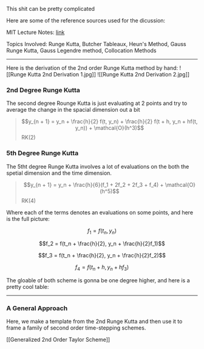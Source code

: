 This shit can be pretty complicated

Here are some of the reference sources used for the dicussion: 

MIT Lecture Notes: [link](www.math.iit.edu/~fass/478578_Chapter_3.pdf)

Topics Involved: Runge Kutta, Butcher Tableaux, Heun's Method, Gauss Runge Kutta, Gauss Legendre method, Collocation Methods

---

Here is the derivation of the 2nd order Runge Kutta method by hand: 
![[Runge Kutta 2nd Derivation 1.jpg]]
![[Runge Kutta 2nd Derivation 2.jpg]]

### 2nd Degree Runge Kutta 

The second degree Rounge Kutta is just evaluating at 2 points and try to average the change in the spacial dimension out a bit
> $$y_{n + 1} = y_n + \frac{h}{2} f(t, y_n) + \frac{h}{2} f(t + h, y_n + hf(t, y_n)) + \mathcal{O}(h^3)$$
> RK(2)

### 5th Degree Runge Kutta

The 5tht degree Runge Kutta involves a lot of evaluations on the both the spetial dimension and the time dimension. 

> $$y_{n + 1} = y_n + \frac{h}{6}(f_1 + 2f_2 + 2f_3 + f_4) + \mathcal{O}(h^5)$$
> RK(4)

Where each of the terms denotes an evaluations on some points, and here is the full picture: 

$$f_1 = f(t_n, y_n)$$

$$f_2 = f(t_n + \frac{h}{2}, y_n + \frac{h}{2}f_1)$$

$$f_3 = f(t_n + \frac{h}{2}, y_n + \frac{h}{2}f_2)$$

$$f_4 = f(t_n + h, y_n + hf_3)$$

The gloable of both scheme is gonna be one degree higher, and here is a pretty cool table: 

---

### A General Approach

Here, we make a template from the 2nd Runge Kutta and then use it to frame a family of second order time-stepping schemes. 

[[Generalized 2nd Order Taylor Scheme]]
